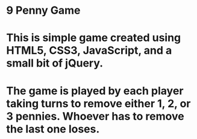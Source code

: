 # 9 Penny Game
# This is simple game created using HTML5, CSS3, JavaScript, and a small bit of jQuery.
# The game is played by each player taking turns to remove either 1, 2, or 3 pennies. Whoever has to remove the last one loses.

